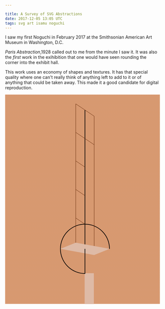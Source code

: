 ```yaml
---

title: A Survey of SVG Abstractions
date: 2017-12-05 13:05 UTC
tags: svg art isamu noguchi
---
```


I saw my first Noguchi in February 2017 at the Smithsonian American Art
Museum in Washington, D.C.  

_Paris Abstraction_,1928 called out to me from the minute I saw it.  It was
also the _first_ work in the exihibition that one would have seen rounding the
corner into the exhibit hall.

This work uses an economy of shapes and textures.  It has that special quality
where one can't really think of anything left to add to it or of anything that
could be taken away.  This made it a good candidate for digital reproduction.

<svg width="520" height="700">
    <defs>
        <clipPath id="circleClip">
            <rect x="-1" y="-1" width="164" height="81" />
            <rect x="-1" y="80" width="82" height="81" />
        </clipPath>
        <pattern id="bg-texture" x="0" y="0" width="4" height="4"
            patternUnits="userSpaceOnUse">
            <rect x="0" y="0" width="4" height="4" fill="#DA9B72" />
            <path fill='%23da9b72' fill-opacity='0.1' d='M1 3h1v1H1V3zm2-2h1v1H3V1z'></path>
        </pattern>
    </defs>
    <rect x="0" y="0" width="100%" height="100%" fill="url(#bg-texture)" />
    <g transform="translate(180 420)">
        <rect x="79" y="159" width="30" height="100" fill="#DEBAA6" />
        <circle cx="80" cy="80" r="80" stroke="black" stroke-width="2"
         fill="url(#bg-texture)" clip-path="url(#circleClip)" />
        <line x1="0" y1="0" x2="0" y2="440"
            stroke-width="2" stroke="black"
            transform="translate(80 -370)"/>
        <line x1="0" y1="0" x2="0" y2="460"
            stroke-width="1" stroke="#5C2300"
            transform="translate(50 -390)"/>
        <line x1="0" y1="0" x2="0" y2="430"
            stroke-width="1" stroke="#5C2300"
            transform="translate(110 -350)"/>
        <line x1="0" y1="0" x2="60" y2="40"
            stroke-width="1" stroke="#5C2300"
            transform="translate(50 -390)"/>
        <line x1="0" y1="0" x2="60" y2="40"
            stroke-width="1" stroke="#5C2300"
            transform="translate(50 -297.5)"/>
        <line x1="0" y1="0" x2="30" y2="20"
            stroke-width="1" stroke="#5C2300"
            transform="translate(50 -205)"/>
        <line x1="0" y1="0" x2="30" y2="20"
            stroke-width="1" stroke="#5C2300"
            transform="translate(50 -112.5)"/>
        <line x1="0" y1="0" x2="30" y2="20"
            stroke-width="1" stroke="#5C2300"
            transform="translate(50 -20)"/>
        <polygon points="50 60, 160 80, 110 100, 0 80"
            fill="#DEBAA6" />
        <line x1="0" y1="0" x2="0" y2="80"
            stroke-width="2" stroke="black"
            transform="translate(80 80)"/>
    </g>
</svg>


